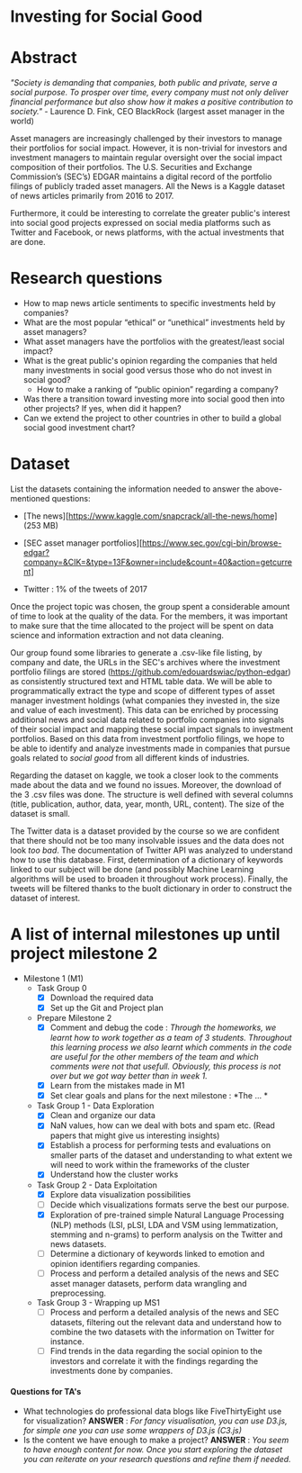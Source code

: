# Investing for Social Good

# Abstract
*"Society is demanding that companies, both public and private, serve a social purpose. To prosper over time, every company must not only deliver financial performance but also show how it makes a positive contribution to society."* - Laurence D. Fink, CEO BlackRock (largest asset manager in the world)

Asset managers are increasingly challenged by their investors to manage their portfolios for social impact. However, it is non-trivial for investors and investment managers to maintain regular oversight over the social impact composition of their portfolios. The U.S. Securities and Exchange Commission’s (SEC’s) EDGAR maintains a digital record of the portfolio filings of publicly traded asset managers. All the News is a Kaggle dataset of news articles primarily from 2016 to 2017. 

Furthermore, it could be interesting to correlate the greater public's interest into social good projects expressed on social media platforms such as Twitter and Facebook, or news platforms, with the actual investments that are done. 

# Research questions
- How to map news article sentiments to specific investments held by companies?
- What are the most popular “ethical” or “unethical” investments held by asset managers?
- What asset managers have the portfolios with the greatest/least social impact?
- What is the great public's opinion regarding the companies that held many investments in social good versus those who do not invest in social good? 
  - How to make a ranking of “public opinion” regarding a company? 
- Was there a transition toward investing more into social good then into other projects? If yes, when did it happen? 
- Can we extend the project to other countries in other to build a global social good investment chart? 

# Dataset
List the datasets containing the information needed to answer the above-mentioned questions: 

- [The news][https://www.kaggle.com/snapcrack/all-the-news/home] (253 MB)

- [SEC asset manager portfolios][https://www.sec.gov/cgi-bin/browse-edgar?company=&CIK=&type=13F&owner=include&count=40&action=getcurrent]
- Twitter : 1% of the tweets of 2017 

Once the project topic was chosen, the group spent a considerable amount of time to look at the quality of the data. For the members, it was important to make sure that the time allocated to the project will be spent on data science and information extraction and not data cleaning.

Our group found some libraries to generate a .csv-like file listing, by company and date, the URLs in the SEC's archives where the investment portfolio filings are stored (https://github.com/edouardswiac/python-edgar) as consistently structured text and HTML table data. We will be able to programmatically extract the type and scope of different types of asset manager investment holdings (what companies they invested in, the size and value of each investment). This data can be enriched by processing additional news and social data related to portfolio companies into signals of their social impact and mapping these social impact signals to investment portfolios. Based on this data from investment portfolio filings, we hope to be able to identify and analyze investments made in companies that pursue goals related to *social good* from all different kinds of industries. 

Regarding the dataset on kaggle, we took a closer look to the comments made about the data and we found no issues. Moreover, the download of the 3 .csv files was done. The structure is well defined with several columns (title, publication, author, data, year, month, URL, content). The size of the dataset is small. 

The Twitter data is a dataset provided by the course so we are confident that there should not be too many insolvable issues and the data does not look *too bad*. The documentation of Twitter API was analyzed to understand how to use this database. First, determination of a dictionary of keywords linked to our subject will be done (and possibly Machine Learning algorithms will be used to broaden it throughout work process). Finally, the tweets will be filtered thanks to the buolt dictionary in order to construct the dataset of interest.

# A list of internal milestones up until project milestone 2
- Milestone 1 (M1) 
  - Task Group 0
    - [x] Download the required data
    - [x] Set up the Git and Project plan
  - Prepare Milestone 2 
    - [x] Comment and debug the code : *Through the homeworks, we learnt how to work together as a team of 3 students. Throughout this learning process we also learnt which comments in the code are useful for the other members of the team and which comments were not that usefull. Obviously, this process is not over but we got way better than in week 1.*
    - [x] Learn from the mistakes made in M1
    - [x] Set clear goals and plans for the next milestone : *The ... *
  - Task Group 1 - Data Exploration
    - [x] Clean and organize our data
    - [x] NaN values, how can we deal with bots and spam etc. (Read papers that might give us interesting insights)
    - [x] Establish a process for performing tests and evaluations on smaller parts of the dataset and understanding to what extent we will need to work within the frameworks of the cluster
    - [x] Understand how the cluster works
  - Task Group 2 - Data Exploitation
    - [x] Explore data visualization possibilities
    - [ ] Decide which visualizations formats serve the best our purpose.
    - [x] Exploration of pre-trained simple Natural Language Processing (NLP) methods (LSI, pLSI, LDA and VSM using lemmatization, stemming and n-grams) to perform analysis on the Twitter and news datasets.
    - [ ] Determine a dictionary of keywords linked to emotion and opinion identifiers regarding companies. 
    - [ ] Process and perform a detailed analysis of the news and SEC asset manager datasets, perform data wrangling and preprocessing.
  - Task Group 3 - Wrapping up MS1  
    - [ ] Process and perform a detailed analysis of the news and SEC datasets, filtering out the relevant data and understand how to combine the two datasets with the information on Twitter for instance.
    - [ ] Find trends in the data regarding the social opinion to the investors and correlate it with the findings regarding the investments done by companies. 
  
#### Questions for TA's

- What technologies do professional data blogs like FiveThirtyEight use for visualization?
    **ANSWER** : *For fancy visualisation, you can use D3.js, for simple one you can use some wrappers of D3.js (C3.js)* 
- Is the content we have enough to make a project?
    **ANSWER** :  *You seem to have enough content for now. Once you start exploring the dataset you can reiterate on your research questions and refine them if needed.*
